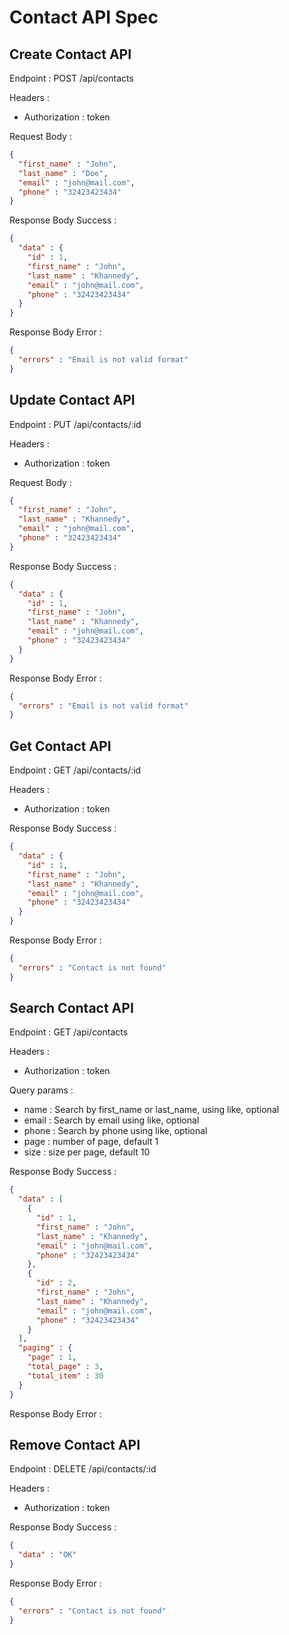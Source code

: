 # Contact API Spec

## Create Contact API

Endpoint : POST /api/contacts

Headers :

- Authorization : token

Request Body :

```json
{
  "first_name" : "John",
  "last_name" : "Doe",
  "email" : "john@mail.com",
  "phone" : "32423423434"
}
```

Response Body Success :

```json
{
  "data" : {
    "id" : 1,
    "first_name" : "John",
    "last_name" : "Khannedy",
    "email" : "john@mail.com",
    "phone" : "32423423434"
  }
}
```

Response Body Error :

```json
{
  "errors" : "Email is not valid format"
}
```

## Update Contact API

Endpoint : PUT /api/contacts/:id

Headers :

- Authorization : token

Request Body :

```json
{
  "first_name" : "John",
  "last_name" : "Khannedy",
  "email" : "john@mail.com",
  "phone" : "32423423434"
}
```

Response Body Success :

```json
{
  "data" : {
    "id" : 1,
    "first_name" : "John",
    "last_name" : "Khannedy",
    "email" : "john@mail.com",
    "phone" : "32423423434"
  }
}
```

Response Body Error :

```json
{
  "errors" : "Email is not valid format"
}
```

## Get Contact API

Endpoint : GET /api/contacts/:id

Headers :

- Authorization : token

Response Body Success :

```json
{
  "data" : {
    "id" : 1,
    "first_name" : "John",
    "last_name" : "Khannedy",
    "email" : "john@mail.com",
    "phone" : "32423423434"
  }
}
```

Response Body Error :

```json
{
  "errors" : "Contact is not found"
}
```

## Search Contact API

Endpoint : GET /api/contacts

Headers :

- Authorization : token

Query params :

- name : Search by first_name or last_name, using like, optional
- email : Search by email using like, optional
- phone : Search by phone using like, optional
- page : number of page, default 1
- size : size per page, default 10

Response Body Success :

```json
{
  "data" : [
    {
      "id" : 1,
      "first_name" : "John",
      "last_name" : "Khannedy",
      "email" : "john@mail.com",
      "phone" : "32423423434"
    },
    {
      "id" : 2,
      "first_name" : "John",
      "last_name" : "Khannedy",
      "email" : "john@mail.com",
      "phone" : "32423423434"
    }
  ],
  "paging" : {
    "page" : 1,
    "total_page" : 3,
    "total_item" : 30
  }
}
```

Response Body Error :

## Remove Contact API

Endpoint : DELETE /api/contacts/:id

Headers :

- Authorization : token

Response Body Success :

```json
{
  "data" : "OK"
}
```

Response Body Error :

```json
{
  "errors" : "Contact is not found"
}
```
